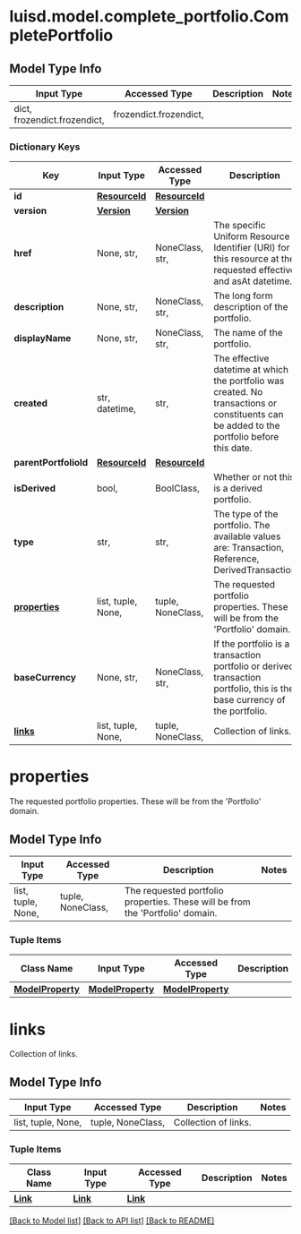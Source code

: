 # luisd.model.complete_portfolio.CompletePortfolio

## Model Type Info
Input Type | Accessed Type | Description | Notes
------------ | ------------- | ------------- | -------------
dict, frozendict.frozendict,  | frozendict.frozendict,  |  | 

### Dictionary Keys
Key | Input Type | Accessed Type | Description | Notes
------------ | ------------- | ------------- | ------------- | -------------
**id** | [**ResourceId**](ResourceId.md) | [**ResourceId**](ResourceId.md) |  | 
**version** | [**Version**](Version.md) | [**Version**](Version.md) |  | 
**href** | None, str,  | NoneClass, str,  | The specific Uniform Resource Identifier (URI) for this resource at the requested effective and asAt datetime. | [optional] 
**description** | None, str,  | NoneClass, str,  | The long form description of the portfolio. | [optional] 
**displayName** | None, str,  | NoneClass, str,  | The name of the portfolio. | [optional] 
**created** | str, datetime,  | str,  | The effective datetime at which the portfolio was created. No transactions or constituents can be added to the portfolio before this date. | [optional] value must conform to RFC-3339 date-time
**parentPortfolioId** | [**ResourceId**](ResourceId.md) | [**ResourceId**](ResourceId.md) |  | [optional] 
**isDerived** | bool,  | BoolClass,  | Whether or not this is a derived portfolio. | [optional] 
**type** | str,  | str,  | The type of the portfolio. The available values are: Transaction, Reference, DerivedTransaction | [optional] must be one of ["Transaction", "Reference", "DerivedTransaction", ] 
**[properties](#properties)** | list, tuple, None,  | tuple, NoneClass,  | The requested portfolio properties. These will be from the &#x27;Portfolio&#x27; domain. | [optional] 
**baseCurrency** | None, str,  | NoneClass, str,  | If the portfolio is a transaction portfolio or derived transaction portfolio, this is the base currency of the portfolio. | [optional] 
**[links](#links)** | list, tuple, None,  | tuple, NoneClass,  | Collection of links. | [optional] 

# properties

The requested portfolio properties. These will be from the 'Portfolio' domain.

## Model Type Info
Input Type | Accessed Type | Description | Notes
------------ | ------------- | ------------- | -------------
list, tuple, None,  | tuple, NoneClass,  | The requested portfolio properties. These will be from the &#x27;Portfolio&#x27; domain. | 

### Tuple Items
Class Name | Input Type | Accessed Type | Description | Notes
------------- | ------------- | ------------- | ------------- | -------------
[**ModelProperty**](ModelProperty.md) | [**ModelProperty**](ModelProperty.md) | [**ModelProperty**](ModelProperty.md) |  | 

# links

Collection of links.

## Model Type Info
Input Type | Accessed Type | Description | Notes
------------ | ------------- | ------------- | -------------
list, tuple, None,  | tuple, NoneClass,  | Collection of links. | 

### Tuple Items
Class Name | Input Type | Accessed Type | Description | Notes
------------- | ------------- | ------------- | ------------- | -------------
[**Link**](Link.md) | [**Link**](Link.md) | [**Link**](Link.md) |  | 

[[Back to Model list]](../../README.md#documentation-for-models) [[Back to API list]](../../README.md#documentation-for-api-endpoints) [[Back to README]](../../README.md)

